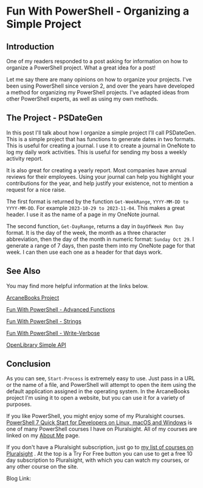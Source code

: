 # Fun With PowerShell - Organizing a Simple Project

## Introduction

One of my readers responded to a post asking for information on how to organize a PowerShell project. What a great idea for a post!

Let me say there are many opinions on how to organize your projects. I've been using PowerShell since version 2, and over the years have developed a method for organizing my PowerShell projects. I've adapted ideas from other PowerShell experts, as well as using my own methods.

## The Project - PSDateGen

In this post I'll talk about how I organize a simple project I'll call PSDateGen. This is a simple project that has functions to generate dates in two formats. This is useful for creating a journal. I use it to create a journal in OneNote to log my daily work activities. This is useful for sending my boss a weekly activity report.

It is also great for creating a yearly report. Most companies have annual reviews for their employees. Using your journal can help you highlight your contributions for the year, and help justify your existence, not to mention a request for a nice raise.

The first format is returned by the function `Get-WeekRange`, `YYYY-MM-DD to YYYY-MM-DD`. For example `2023-10-29 to 2023-11-04`. This makes a great header. I use it as the name of a page in my OneNote journal.

The second function, `Get-DayRange`, returns a day in `DayOfWeek Mon Day` format. It is the day of the week, the month as a three character abbreviation, then the day of the month in numeric format: `Sunday Oct 29`. I generate a range of 7 days, then paste them into my OneNote page for that week. I can then use each one as a header for that days work.

## See Also

You may find more helpful information at the links below.

[ArcaneBooks Project](https://arcanecode.com/2023/03/13/the-arcanebooks-project-an-introduction/)

[Fun With PowerShell - Advanced Functions](https://arcanecode.com/2021/09/06/fun-with-powershell-advanced-functions/)

[Fun With PowerShell - Strings](https://arcanecode.com/2021/07/12/fun-with-powershell-strings/)

[Fun With PowerShell - Write-Verbose](https://arcanecode.com/2021/09/27/fun-with-powershell-write-verbose/)

[OpenLibrary Simple API](https://arcanecode.com/2023/03/20/arcanebooks-isbn-overview-powershell-and-the-simple-openlibrary-isbn-api/)

## Conclusion

As you can see, `Start-Process` is extremely easy to use. Just pass in a URL or the name of a file, and PowerShell will attempt to open the item using the default application assigned in the operating system. In the ArcaneBooks project I'm using it to open a website, but you can use it for a variety of purposes.

If you like PowerShell, you might enjoy some of my Pluralsight courses. [PowerShell 7 Quick Start for Developers on Linux, macOS and Windows](https://pluralsight.pxf.io/jWzbre) is one of many PowerShell courses I have on Pluralsight. All of my courses are linked on my [About Me](https://arcanecode.com/info/) page.

If you don't have a Pluralsight subscription, just go to [my list of courses on Pluralsight](https://pluralsight.pxf.io/kjz6jn) . At the top is a Try For Free button you can use to get a free 10 day subscription to Pluralsight, with which you can watch my courses, or any other course on the site.

Blog Link:



